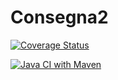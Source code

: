 # Consegna2

[![Coverage Status](https://coveralls.io/repos/github/VladMTSS/Consegna2/badge.svg?branch=main)](https://coveralls.io/github/VladMTSS/Consegna2?branch=main)

[![Java CI with Maven](https://github.com/VladMTSS/Consegna2/actions/workflows/maven.yml/badge.svg)](https://github.com/VladMTSS/Consegna2/actions/workflows/maven.yml)
